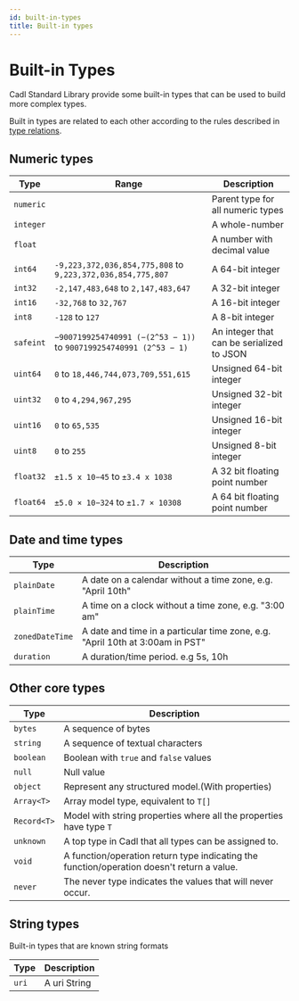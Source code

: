 ```yaml
---
id: built-in-types
title: Built-in types
---
```


# Built-in Types

Cadl Standard Library provide some built-in types that can be used to build more complex types.

Built in types are related to each other according to the rules described in [type relations](../language-basics/type-relations.md).

## Numeric types

| Type      | Range                                                              | Description                               |
| --------- | ------------------------------------------------------------------ | ----------------------------------------- |
| `numeric` |                                                                    | Parent type for all numeric types         |
| `integer` |                                                                    | A whole-number                            |
| `float`   |                                                                    | A number with decimal value               |
| `int64`   | `-9,223,372,036,854,775,808` to `9,223,372,036,854,775,807`        | A 64-bit integer                          |
| `int32`   | `-2,147,483,648` to `2,147,483,647`                                | A 32-bit integer                          |
| `int16`   | `-32,768` to `32,767`                                              | A 16-bit integer                          |
| `int8`    | `-128` to `127`                                                    | A 8-bit integer                           |
| `safeint` | `−9007199254740991 (−(2^53 − 1))` to `9007199254740991 (2^53 − 1)` | An integer that can be serialized to JSON |
| `uint64`  | `0` to `18,446,744,073,709,551,615`                                | Unsigned 64-bit integer                   |
| `uint32`  | `0` to `4,294,967,295`                                             | Unsigned 32-bit integer                   |
| `uint16`  | `0` to `65,535`                                                    | Unsigned 16-bit integer                   |
| `uint8`   | `0` to `255 `                                                      | Unsigned 8-bit integer                    |
| `float32` | `±1.5 x 10−45` to `±3.4 x 1038`                                    | A 32 bit floating point number            |
| `float64` | `±5.0 × 10−324` to `±1.7 × 10308`                                  | A 64 bit floating point number            |

## Date and time types

| Type            | Description                                                                   |
| --------------- | ----------------------------------------------------------------------------- |
| `plainDate`     | A date on a calendar without a time zone, e.g. "April 10th"                   |
| `plainTime`     | A time on a clock without a time zone, e.g. "3:00 am"                         |
| `zonedDateTime` | A date and time in a particular time zone, e.g. "April 10th at 3:00am in PST" |
| `duration`      | A duration/time period. e.g 5s, 10h                                           |

## Other core types

| Type        | Description                                                                                |
| ----------- | ------------------------------------------------------------------------------------------ |
| `bytes`     | A sequence of bytes                                                                        |
| `string`    | A sequence of textual characters                                                           |
| `boolean`   | Boolean with `true` and `false` values                                                     |
| `null`      | Null value                                                                                 |
| `object`    | Represent any structured model.(With properties)                                           |
| `Array<T>`  | Array model type, equivalent to `T[]`                                                      |
| `Record<T>` | Model with string properties where all the properties have type `T`                        |
| `unknown`   | A top type in Cadl that all types can be assigned to.                                      |
| `void`      | A function/operation return type indicating the function/operation doesn't return a value. |
| `never`     | The never type indicates the values that will never occur.                                 |

## String types

Built-in types that are known string formats

| Type  | Description  |
| ----- | ------------ |
| `uri` | A uri String |
